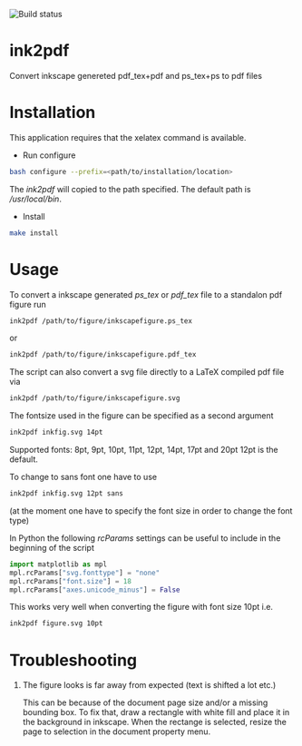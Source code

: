 ![Build status](https://travis-ci.org/davidkleiven/ink2pdf.svg?branch=master)

# ink2pdf
Convert inkscape genereted pdf_tex+pdf and ps_tex+ps to pdf files

# Installation
This application requires that the xelatex command is available.

* Run configure
```bash
bash configure --prefix=<path/to/installation/location>
```
The *ink2pdf* will copied to the path specified.
The default path is */usr/local/bin*.

* Install
```bash
make install
```

# Usage
To convert a inkscape generated *ps_tex* or *pdf_tex* file to a standalon pdf figure run
```bash
ink2pdf /path/to/figure/inkscapefigure.ps_tex
```
or
```bash
ink2pdf /path/to/figure/inkscapefigure.pdf_tex
```

The script can also convert a svg file directly to a LaTeX compiled pdf file via
```bash
ink2pdf /path/to/figure/inkscapefigure.svg
```

The fontsize used in the figure can be specified as a second argument
```bash
ink2pdf inkfig.svg 14pt
```
Supported fonts: 8pt, 9pt, 10pt, 11pt, 12pt, 14pt, 17pt and 20pt
12pt is the default.

To change to sans font one have to use
```bash
ink2pdf inkfig.svg 12pt sans
```
(at the moment one have to specify the font size in order to change the font type)

In Python the following *rcParams* settings can be useful to include in the beginning
of the script
```python
import matplotlib as mpl
mpl.rcParams["svg.fonttype"] = "none"
mpl.rcParams["font.size"] = 18
mpl.rcParams["axes.unicode_minus"] = False
```
This works very well when converting the figure with font size 10pt i.e.
```bash
ink2pdf figure.svg 10pt
```

Troubleshooting
=================

1. The figure looks is far away from expected (text is shifted a lot etc.)

    This can be because of the document page size and/or a missing bounding box.
    To fix that, draw a rectangle with white fill and place it in the background 
    in inkscape. When the rectange is selected, resize the page to selection in the
    document property menu.
